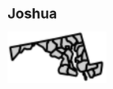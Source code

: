 <div align="left">
  <h1>Joshua</h1>
</div>
<div align="left">
  <img src="/images/md.svg" alt="Alt text" width="200" height="full">
</div>
